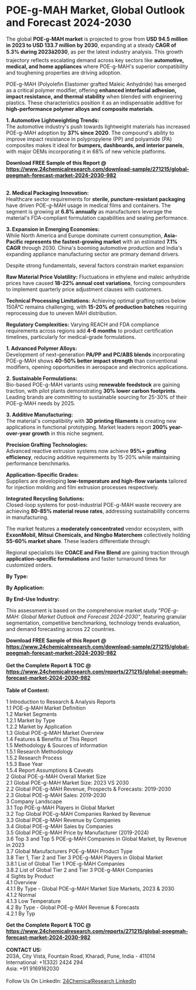 <h1>POE-g-MAH Market, Global Outlook and Forecast 2024-2030</h1><p>The global <strong>POE-g-MAH market</strong> is projected to grow from <strong>USD 94.5 million in 2023 to USD 133.7 million by 2030</strong>, expanding at a steady <strong>CAGR of 5.3% during 2023â2030</strong>, as per the latest industry analysis. This growth trajectory reflects escalating demand across key sectors like <strong>automotive, medical, and home appliances</strong> where POE-g-MAH's superior compatibility and toughening properties are driving adoption.</p><p>POE-g-MAH (Polyolefin Elastomer grafted Maleic Anhydride) has emerged as a critical polymer modifier, offering <strong>enhanced interfacial adhesion, impact resistance, and thermal stability</strong> when blended with engineering plastics. These characteristics position it as an indispensable additive for <strong>high-performance polymer alloys and composite materials</strong>.</p><p><strong>1. Automotive Lightweighting Trends:</strong><br>
The automotive industry's push towards lightweight materials has increased POE-g-MAH adoption by <strong>37% since 2020</strong>. The compound's ability to improve impact resistance in polypropylene (PP) and polyamide (PA) composites makes it ideal for <strong>bumpers, dashboards, and interior panels</strong>, with major OEMs incorporating it in 68% of new vehicle platforms.</p><div><b>Download FREE Sample of this Report @ 
            <a href="https://www.24chemicalresearch.com/download-sample/271215/global-poegmah-forecast-market-2024-2030-982">
            https://www.24chemicalresearch.com/download-sample/271215/global-poegmah-forecast-market-2024-2030-982</a></b></div><br><p><strong>2. Medical Packaging Innovation:</strong><br>
Healthcare sector requirements for <strong>sterile, puncture-resistant packaging</strong> have driven POE-g-MAH usage in medical films and containers. The segment is growing at <strong>6.8% annually</strong> as manufacturers leverage the material's FDA-compliant formulation capabilities and sealing performance.</p><p><strong>3. Expansion in Emerging Economies:</strong><br>
While North America and Europe dominate current consumption, <strong>Asia-Pacific represents the fastest-growing market</strong> with an estimated <strong>7.1% CAGR</strong> through 2030. China's booming automotive production and India's expanding appliance manufacturing sector are primary demand drivers.</p><p>Despite strong fundamentals, several factors constrain market expansion:</p><p><strong>Raw Material Price Volatility:</strong> Fluctuations in ethylene and maleic anhydride prices have caused <strong>18-22% annual cost variations</strong>, forcing compounders to implement quarterly price adjustment clauses with customers.</p><p><strong>Technical Processing Limitations:</strong> Achieving optimal grafting ratios below 150Â°C remains challenging, with <strong>15-20% of production batches</strong> requiring reprocessing due to uneven MAH distribution.</p><p><strong>Regulatory Complexities:</strong> Varying REACH and FDA compliance requirements across regions add <strong>4-6 months</strong> to product certification timelines, particularly for medical-grade formulations.</p><p><strong>1. Advanced Polymer Alloys:</strong><br>
Development of next-generation <strong>PA/PP and PC/ABS blends</strong> incorporating POE-g-MAH shows <strong>40-50% better impact strength</strong> than conventional modifiers, opening opportunities in aerospace and electronics applications.</p><p><strong>2. Sustainable Formulations:</strong><br>
Bio-based POE-g-MAH variants using <strong>renewable feedstock</strong> are gaining traction, with pilot plants demonstrating <strong>30% lower carbon footprints</strong>. Leading brands are committing to sustainable sourcing for 25-30% of their POE-g-MAH needs by 2025.</p><p><strong>3. Additive Manufacturing:</strong><br>
The material's compatibility with <strong>3D printing filaments</strong> is creating new applications in functional prototyping. Market leaders report <strong>200% year-over-year growth</strong> in this niche segment.</p><p><strong>Precision Grafting Technologies:</strong><br>
	Advanced reactive extrusion systems now achieve <strong>95%+ grafting efficiency</strong>, reducing additive requirements by 15-20% while maintaining performance benchmarks.</p><p><strong>Application-Specific Grades:</strong><br>
	Suppliers are developing <strong>low-temperature and high-flow variants</strong> tailored for injection molding and film extrusion processes respectively.</p><p><strong>Integrated Recycling Solutions:</strong><br>
	Closed-loop systems for post-industrial POE-g-MAH waste recovery are achieving <strong>80-85% material reuse rates</strong>, addressing sustainability concerns in manufacturing.</p><p>The market features a <strong>moderately concentrated</strong> vendor ecosystem, with <strong>ExxonMobil, Mitsui Chemicals, and Ningbo Materchem</strong> collectively holding <strong>55-60% market share</strong>. These leaders differentiate through:</p><p>Regional specialists like <strong>COACE and Fine Blend</strong> are gaining traction through <strong>application-specific formulations</strong> and faster turnaround times for customized orders.</p><p><strong>By Type:</strong></p><p><strong>By Application:</strong></p><p><strong>By End-Use Industry:</strong></p><p>This assessment is based on the comprehensive market study <em>"POE-g-MAH: Global Market Outlook and Forecast 2024-2030"</em>, featuring granular segmentation, competitive benchmarking, technology trends evaluation, and demand forecasting across 22 countries.</p><div><b>Download FREE Sample of this Report @ 
            <a href="https://www.24chemicalresearch.com/download-sample/271215/global-poegmah-forecast-market-2024-2030-982">
            https://www.24chemicalresearch.com/download-sample/271215/global-poegmah-forecast-market-2024-2030-982</a></b></div><br><div><b>Get the Complete Report & TOC @ 
            <a href="https://www.24chemicalresearch.com/reports/271215/global-poegmah-forecast-market-2024-2030-982">
            https://www.24chemicalresearch.com/reports/271215/global-poegmah-forecast-market-2024-2030-982</a></b></div><br>
            <b>Table of Content:</b><p>1 Introduction to Research & Analysis Reports<br />
    1.1 POE-g-MAH Market Definition<br />
    1.2 Market Segments<br />
        1.2.1 Market by Type<br />
        1.2.2 Market by Application<br />
    1.3 Global POE-g-MAH Market Overview<br />
    1.4 Features & Benefits of This Report<br />
    1.5 Methodology & Sources of Information<br />
        1.5.1 Research Methodology<br />
        1.5.2 Research Process<br />
        1.5.3 Base Year<br />
        1.5.4 Report Assumptions & Caveats<br />
2 Global POE-g-MAH Overall Market Size<br />
    2.1 Global POE-g-MAH Market Size: 2023 VS 2030<br />
    2.2 Global POE-g-MAH Revenue, Prospects & Forecasts: 2019-2030<br />
    2.3 Global POE-g-MAH Sales: 2019-2030<br />
3 Company Landscape<br />
    3.1 Top POE-g-MAH Players in Global Market<br />
    3.2 Top Global POE-g-MAH Companies Ranked by Revenue<br />
    3.3 Global POE-g-MAH Revenue by Companies<br />
    3.4 Global POE-g-MAH Sales by Companies<br />
    3.5 Global POE-g-MAH Price by Manufacturer (2019-2024)<br />
    3.6 Top 3 and Top 5 POE-g-MAH Companies in Global Market, by Revenue in 2023<br />
    3.7 Global Manufacturers POE-g-MAH Product Type<br />
    3.8 Tier 1, Tier 2 and Tier 3 POE-g-MAH Players in Global Market<br />
        3.8.1 List of Global Tier 1 POE-g-MAH Companies<br />
        3.8.2 List of Global Tier 2 and Tier 3 POE-g-MAH Companies<br />
4 Sights by Product<br />
    4.1 Overview<br />
        4.1.1 By Type - Global POE-g-MAH Market Size Markets, 2023 & 2030<br />
        4.1.2 Normal<br />
        4.1.3 Low Temperature<br />
    4.2 By Type - Global POE-g-MAH Revenue & Forecasts<br />
        4.2.1 By Typ</p><div><b>Get the Complete Report & TOC @ 
            <a href="https://www.24chemicalresearch.com/reports/271215/global-poegmah-forecast-market-2024-2030-982">
            https://www.24chemicalresearch.com/reports/271215/global-poegmah-forecast-market-2024-2030-982</a></b></div><br><b>CONTACT US:</b><br>
            203A, City Vista, Fountain Road, Kharadi, Pune, India - 411014<br>
            International: +1(332) 2424 294<br>
            Asia: +91 9169162030 <br><br>
            Follow Us On LinkedIn: <a href="https://www.linkedin.com/company/24chemicalresearch/">24ChemicalResearch LinkedIn</a>
